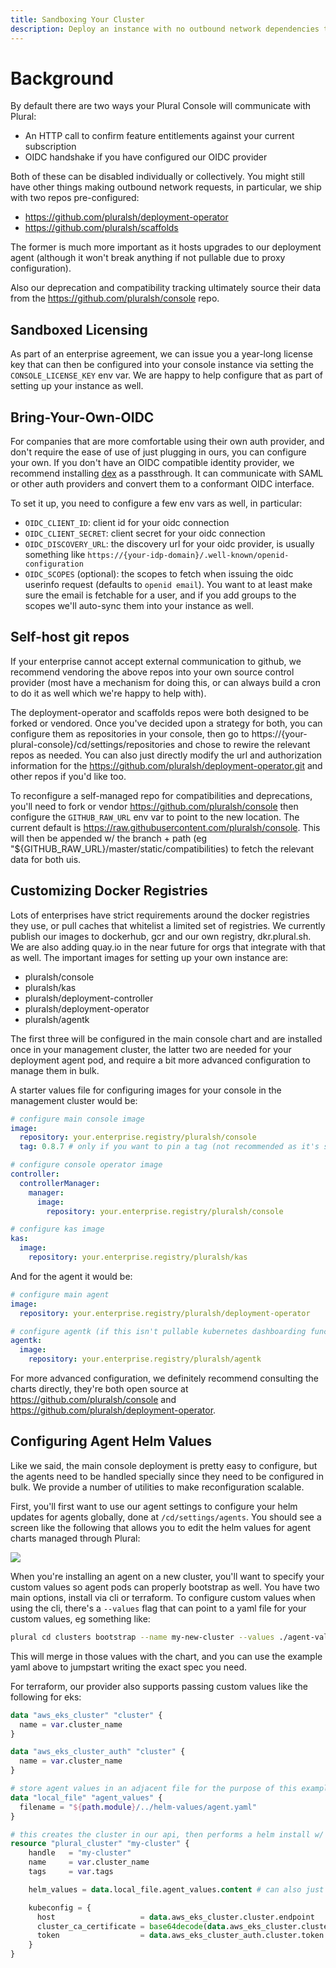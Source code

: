 ```yaml
---
title: Sandboxing Your Cluster
description: Deploy an instance with no outbound network dependencies to Plural
---
```


# Background

By default there are two ways your Plural Console will communicate with Plural:

- An HTTP call to confirm feature entitlements against your current subscription
- OIDC handshake if you have configured our OIDC provider

Both of these can be disabled individually or collectively. You might still have other things making outbound network requests, in particular, we ship with two repos pre-configured:

- https://github.com/pluralsh/deployment-operator
- https://github.com/pluralsh/scaffolds

The former is much more important as it hosts upgrades to our deployment agent (although it won't break anything if not pullable due to proxy configuration).

Also our deprecation and compatibility tracking ultimately source their data from the https://github.com/pluralsh/console repo.

## Sandboxed Licensing

As part of an enterprise agreement, we can issue you a year-long license key that can then be configured into your console instance via setting the `CONSOLE_LICENSE_KEY` env var. We are happy to help configure that as part of setting up your instance as well.

## Bring-Your-Own-OIDC

For companies that are more comfortable using their own auth provider, and don't require the ease of use of just plugging in ours, you can configure your own. If you don't have an OIDC compatible identity provider, we recommend installing [dex](https://dexidp.io/docs/getting-started/) as a passthrough. It can communicate with SAML or other auth providers and convert them to a conformant OIDC interface.

To set it up, you need to configure a few env vars as well, in particular:

- `OIDC_CLIENT_ID`: client id for your oidc connection
- `OIDC_CLIENT_SECRET`: client secret for your oidc connection
- `OIDC_DISCOVERY_URL`: the discovery url for your oidc provider, is usually something like `https://{your-idp-domain}/.well-known/openid-configuration`
- `OIDC_SCOPES` (optional): the scopes to fetch when issuing the oidc userinfo request (defaults to `openid email`). You want to at least make sure the email is fetchable for a user, and if you add groups to the scopes we'll auto-sync them into your instance as well.

## Self-host git repos

If your enterprise cannot accept external communication to github, we recommend vendoring the above repos into your own source control provider (most have a mechanism for doing this, or can always build a cron to do it as well which we're happy to help with).

The deployment-operator and scaffolds repos were both designed to be forked or vendored. Once you've decided upon a strategy for both, you can configure them as repositories in your console, then go to https://{your-plural-console}/cd/settings/repositories and chose to rewire the relevant repos as needed. You can also just directly modify the url and authorization information for the https://github.com/pluralsh/deployment-operator.git and other repos if you'd like too.

To reconfigure a self-managed repo for compatibilities and deprecations, you'll need to fork or vendor https://github.com/pluralsh/console then configure the `GITHUB_RAW_URL` env var to point to the new location. The current default is https://raw.githubusercontent.com/pluralsh/console. This will then be appended w/ the branch + path (eg "${GITHUB_RAW_URL}/master/static/compatibilities) to fetch the relevant data for both uis.

## Customizing Docker Registries

Lots of enterprises have strict requirements around the docker registries they use, or pull caches that whitelist a limited set of registries. We currently publish our images to dockerhub, gcr and our own registry, dkr.plural.sh. We are also adding quay.io in the near future for orgs that integrate with that as well. The important images for setting up your own instance are:

- pluralsh/console
- pluralsh/kas
- pluralsh/deployment-controller
- pluralsh/deployment-operator
- pluralsh/agentk

The first three will be configured in the main console chart and are installed once in your management cluster, the latter two are needed for your deployment agent pod, and require a bit more advanced configuration to manage them in bulk.

A starter values file for configuring images for your console in the management cluster would be:

```yaml
# configure main console image
image:
  repository: your.enterprise.registry/pluralsh/console
  tag: 0.8.7 # only if you want to pin a tag (not recommended as it's set by the chart already)

# configure console operator image
controller:
  controllerManager:
    manager:
      image:
        repository: your.enterprise.registry/pluralsh/console

# configure kas image
kas:
  image:
    repository: your.enterprise.registry/pluralsh/kas
```

And for the agent it would be:

```yaml
# configure main agent
image:
  repository: your.enterprise.registry/pluralsh/deployment-operator

# configure agentk (if this isn't pullable kubernetes dashboarding functionality will break but deployments can still proceed)
agentk:
  image:
    repository: your.enterprise.registry/pluralsh/agentk
```

For more advanced configuration, we definitely recommend consulting the charts directly, they're both open source at https://github.com/pluralsh/console and https://github.com/pluralsh/deployment-operator.

## Configuring Agent Helm Values

Like we said, the main console deployment is pretty easy to configure, but the agents need to be handled specially since they need to be configured in bulk. We provide a number of utilities to make reconfiguration scalable.

First, you'll first want to use our agent settings to configure your helm updates for agents globally, done at `/cd/settings/agents`. You should see a screen like the following that allows you to edit the helm values for agent charts managed through Plural:

![](/assets/deployments/agent-update.png)

When you're installing an agent on a new cluster, you'll want to specify your custom values so agent pods can properly bootstrap as well. You have two main options, install via cli or terraform. To configure custom values when using the cli, there's a `--values` flag that can point to a yaml file for your custom values, eg something like:

```bash
plural cd clusters bootstrap --name my-new-cluster --values ./agent-values.yaml
```

This will merge in those values with the chart, and you can use the example yaml above to jumpstart writing the exact spec you need.

For terraform, our provider also supports passing custom values like the following for eks:

```tf
data "aws_eks_cluster" "cluster" {
  name = var.cluster_name
}

data "aws_eks_cluster_auth" "cluster" {
  name = var.cluster_name
}

# store agent values in an adjacent file for the purpose of this example
data "local_file" "agent_values" {
  filename = "${path.module}/../helm-values/agent.yaml"
}

# this creates the cluster in our api, then performs a helm install w/ the agent chart in one tf resource
resource "plural_cluster" "my-cluster" {
    handle   = "my-cluster"
    name     = var.cluster_name
    tags     = var.tags

    helm_values = data.local_file.agent_values.content # can also just be passed as a raw string instead of using the file import method

    kubeconfig = {
      host                   = data.aws_eks_cluster.cluster.endpoint
      cluster_ca_certificate = base64decode(data.aws_eks_cluster.cluster.certificate_authority.0.data)
      token                  = data.aws_eks_cluster_auth.cluster.token
    }
}
```
